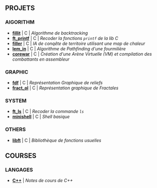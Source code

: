 ## PROJETS

### AlGORITHM

 * **[fillit](https://github.com/tvarnier/42/tree/master/algorithm/fillit)** | C | *Algorithme de backtracking*
 * **[ft_printf](https://github.com/tvarnier/42/tree/master/algorithm/ft_printf)** | C | *Recoder la fonctions `printf` de la lib C*
 * **[filler](https://github.com/tvarnier/42/tree/master/algorithm/filler)** | C | *IA de conqête de territoire utilisant une map de chaleur*
 * **[lem_in](https://github.com/tvarnier/42/tree/master/algorithm/lem_in)** | C | *Algorithme de Pathfinding d'une fourmilière*
 * **[corewar](https://github.com/tvarnier/42/tree/master/algorithm/corewar)** | C | *Création d'une Arène Virtuelle (VM) et compilation des combattants en assembleur*

### GRAPHIC

 * **[fdf](https://github.com/tvarnier/42/tree/master/graphic/fdf)** | C | *Représentation Graphique de reliefs* 
 * **[fract_ol](https://github.com/tvarnier/42/tree/master/graphic/fract_ol)** | C | *Représentation graphique de Fractales*
 
### SYSTEM

 * **[ft_ls](https://github.com/tvarnier/42/tree/master/system/ft_ls)** | C | *Recoder la commande `ls`*
 * **[minishell](https://github.com/tvarnier/42/tree/master/system/minishell)** | C | *Shell basique*

### OTHERS

 * **[libft](https://github.com/tvarnier/42/tree/master/libft)** | C | *Bibliothèque de fonctions usuelles*

## COURSES

### LANGAGES

 * **[C++](https://github.com/tvarnier/42/tree/master/courses/C%2B%2B)** | *Notes de cours de C++*

